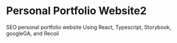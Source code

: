# Personal Portfolio Website2

SEO personal portfolio website Using React, Typescript, Storybook, googleGA, and Recoil
